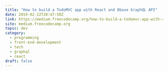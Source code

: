 ```yaml
---
title: "How to build a TodoMVC app with React and 8base GraphQL API"
date: 2019-02-22T20:47:50Z
link: https://medium.freecodecamp.org/how-to-build-a-todomvc-app-with-react-and-8base-graphql-api-ea858952731b?source=rss----336d898217ee---4
site: medium.freecodecamp.org
topic: dev
category:
  - programming
  - front-end-development
  - tech
  - graphql
  - react
draft: false
---
```

